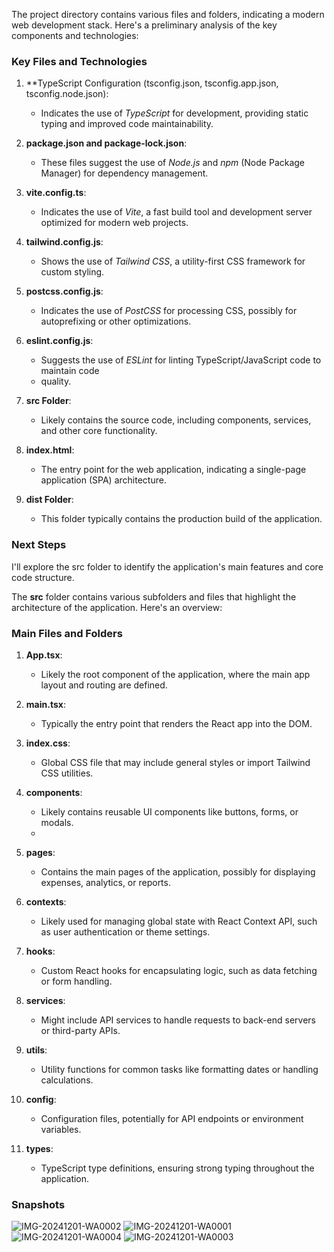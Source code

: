 The project directory contains various files and folders, indicating a modern web development stack. Here's a preliminary analysis of the key components and technologies:

### Key Files and Technologies
1. **TypeScript Configuration (tsconfig.json, tsconfig.app.json, tsconfig.node.json):
   - Indicates the use of *TypeScript* for development, providing static typing and improved code maintainability.
   
2. **package.json and package-lock.json**:
   - These files suggest the use of *Node.js* and *npm* (Node Package Manager) for dependency management.
   
3. **vite.config.ts**:
   - Indicates the use of *Vite*, a fast build tool and development server optimized for modern web projects.
   
4. **tailwind.config.js**:
   - Shows the use of *Tailwind CSS*, a utility-first CSS framework for custom styling.
   
5. **postcss.config.js**:
   - Indicates the use of *PostCSS* for processing CSS, possibly for autoprefixing or other optimizations.

6. **eslint.config.js**:
   - Suggests the use of *ESLint* for linting TypeScript/JavaScript code to maintain code
   - quality.

7. **src Folder**:
   - Likely contains the source code, including components, services, and other core functionality.

8. **index.html**:
   - The entry point for the web application, indicating a single-page application (SPA) architecture.

9. **dist Folder**:
   - This folder typically contains the production build of the application.

### Next Steps
I'll explore the src folder to identify the application's main features and core code structure.

The **src** folder contains various subfolders and files that highlight the architecture of the application. Here's an overview:

### Main Files and Folders
1. **App.tsx**:
   - Likely the root component of the application, where the main app layout and routing are defined.
   
2. **main.tsx**:
   - Typically the entry point that renders the React app into the DOM.

3. **index.css**:
   - Global CSS file that may include general styles or import Tailwind CSS utilities.

4. **components**:
   - Likely contains reusable UI components like buttons, forms, or modals.
   -
5. **pages**:
   - Contains the main pages of the application, possibly for displaying expenses, analytics, or reports.

6. **contexts**:
   - Likely used for managing global state with React Context API, such as user authentication or theme settings.

7. **hooks**:
   - Custom React hooks for encapsulating logic, such as data fetching or form handling.

8. **services**:
   - Might include API services to handle requests to back-end servers or third-party APIs.

9. **utils**:
   - Utility functions for common tasks like formatting dates or handling calculations.

10. **config**:
    - Configuration files, potentially for API endpoints or environment variables.

11. **types**:
    - TypeScript type definitions, ensuring strong typing throughout the application.

### Snapshots

![IMG-20241201-WA0002](https://github.com/user-attachments/assets/0ad768aa-b711-4e5e-b7cd-2fc4bdf06354)
![IMG-20241201-WA0001](https://github.com/user-attachments/assets/2712526a-9ff7-4e14-9c7b-66c5458ef107)
![IMG-20241201-WA0004](https://github.com/user-attachments/assets/52c880d5-0305-4d7d-a002-e42dc0c3fb39)
![IMG-20241201-WA0003](https://github.com/user-attachments/assets/c084e288-10ba-4b8c-8b37-b2ceea96bc81)
